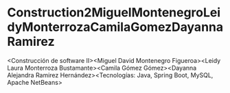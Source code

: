 # Construction2MiguelMontenegroLeidyMonterrozaCamilaGomezDayannaRamirez
&lt;Construcción de software II>&lt;Miguel David Montenegro Figueroa>&lt;Leidy Laura Monterroza Bustamante>&lt;Camila Gómez Gómez>&lt;Dayanna Alejandra Ramirez Hernández>&lt;Tecnologías: Java, Spring Boot, MySQL, Apache NetBeans>
